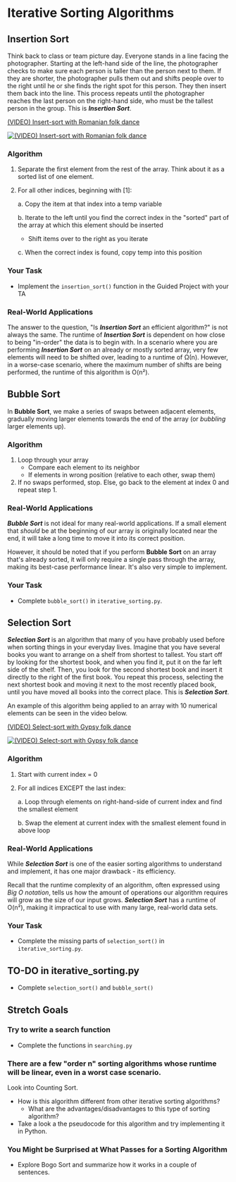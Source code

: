 # Iterative Sorting Algorithms

## Insertion Sort
Think back to class or team picture day. Everyone stands in a line facing the photographer. Starting at the left-hand side of the line, the photographer checks to make sure each person is taller than the person next to them. If they are shorter, the photographer pulls them out and shifts people over to the right until he or she finds the right spot for this person. They then insert them back into the line. This process repeats until the photographer reaches the last person on the right-hand side, who must be the tallest person in the group. This is ***Insertion Sort***.

[(VIDEO) Insert-sort with Romanian folk dance](https://www.youtube.com/watch?v=ROalU379l3U) 

[![(VIDEO) Insert-sort with Romanian folk dance](https://i.ytimg.com/vi/ROalU379l3U/hqdefault.jpg)](https://www.youtube.com/watch?v=ROalU379l3U) 


### Algorithm
1. Separate the first element from the rest of the array. Think about it as a sorted list of one element.

2. For all other indices, beginning with [1]:

    a. Copy the item at that index into a temp variable

    b. Iterate to the left until you find the correct index in the "sorted" part of the array at which this element should be inserted  
    - Shift items over to the right as you iterate
    
    c. When the correct index is found, copy temp into this position


### Your Task
- Implement the `insertion_sort()` function in the Guided Project with your TA


### Real-World Applications
The answer to the question, "Is ***Insertion Sort*** an efficient algorithm?" is not always the same. The runtime of ***Insertion Sort*** is dependent on how close to being "in-order" the data is to begin with. In a scenario where you are performing ***Insertion Sort*** on an already or mostly sorted array, very few elements will need to be shifted over, leading to a runtime of Ω(n). However, in a worse-case scenario, where the maximum number of shifts are being performed, the runtime of this algorithm is O(n²).


## Bubble Sort
In **Bubble Sort**, we make a series of swaps between adjacent elements, gradually moving larger elements towards the end of the array (or _bubbling_ larger elements up).

### Algorithm
1. Loop through your array
    - Compare each element to its neighbor
    - If elements in wrong position (relative to each other, swap them)
2. If no swaps performed, stop. Else, go back to the element at index 0 and repeat step 1.

### Real-World Applications
***Bubble Sort*** is not ideal for many real-world applications. If a small element that _should_ be at the beginning of our array is originally located near the end, it will take a long time to move it into its correct position.

However, it should be noted that if you perform **Bubble Sort** on an array that's already sorted, it will only require a single pass through the array, making its best-case performance linear. It's also very simple to implement.

### Your Task
- Complete `bubble_sort()` in `iterative_sorting.py`.


## Selection Sort
***Selection Sort*** is an algorithm that many of you have probably used before when sorting things in your everyday lives. Imagine that you have several books you want to arrange on a shelf from shortest to tallest. You start off by looking for the shortest book, and when you find it, put it on the far left side of the shelf. Then, you look for the second shortest book and insert it directly to the right of the first book. You repeat this process, selecting the next shortest book and moving it next to the most recently placed book, until you have moved all books into the correct place. This is ***Selection Sort***.  

An example of this algorithm being applied to an array with 10 numerical elements can be seen in the video below.

[(VIDEO) Select-sort with Gypsy folk dance](https://www.youtube.com/watch?v=Ns4TPTC8whw)

[![(VIDEO) Select-sort with Gypsy folk dance](https://i.ytimg.com/vi/Ns4TPTC8whw/hqdefault.jpg)](https://www.youtube.com/watch?v=Ns4TPTC8whw)

### Algorithm
1. Start with current index = 0

2. For all indices EXCEPT the last index:

    a. Loop through elements on right-hand-side 
    of current index and find the smallest element

    b. Swap the element at current index with the
    smallest element found in above loop


### Real-World Applications
While ***Selection Sort*** is one of the easier sorting algorithms to understand and implement, it has one major drawback - its efficiency.

Recall that the runtime complexity of an algorithm, often expressed using *Big O notation*, tells us how the amount of operations our algorithm requires will grow as the size of our input grows. ***Selection Sort*** has  a runtime of O(n²), making it impractical to use with many large, real-world data sets.

### Your Task
- Complete the missing parts of `selection_sort()` in `iterative_sorting.py`.

## TO-DO in iterative_sorting.py
- Complete `selection_sort()` and `bubble_sort()`

## Stretch Goals

### Try to write a search function
- Complete the functions in `searching.py`

### There are a few "order n" sorting algorithms whose runtime will be linear, even in a worst case scenario. 
Look into Counting Sort.
- How is this algorithm different from other iterative sorting algorithms?
    - What are the advantages/disadvantages to this type of sorting algorithm?
- Take a look a the pseudocode for this algorithm and try implementing it in Python.

### You Might be Surprised at What Passes for a Sorting Algorithm
- Explore Bogo Sort and summarize how it works in a couple of sentences.

